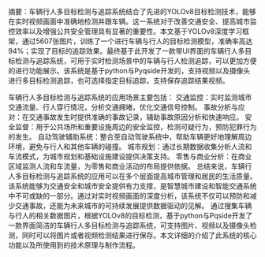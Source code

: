 摘要：车辆行人多目标检测与追踪系统结合了先进的YOLOv8目标检测技术，能够在实时视频画面中准确地检测并跟车辆。这一系统对于改善交通安全、提高城市监控效率以及增强公共安全管理具有显著的重要性。本文基于YOLOv8深度学习框架，通过5607张图片，训练了一个进行车辆与行人的目标检测模型，准确率高达94%；实现了目标的追踪效果。最终基于此开发了一款带UI界面的车辆行人多目标检测与追踪系统，可用于实时检测场景中的车辆与行人检测追踪，可以更加方便的进行功能展示。该系统是基于python与Pyqside开发的，支持视频以及摄像头进行多目标检测追踪，也可选择指定目标追踪，支持保存追踪结果视频。

车辆行人多目标检测与追踪系统的应用场景主要包括：
交通监控：实时监测城市交通流量、行人穿行情况，分析交通拥堵，优化交通信号控制。
事故分析与应对：在交通事故发生时提供准确的事故记录，辅助事故原因分析和快速响应。
安全监督：用于公共场所和重要设施周边的安全监控，检测可疑行为，预防犯罪行为的发生。
自动驾驶辅助系统：整合至自动驾驶系统中，帮助车辆更好地理解周边环境，避免与行人和其他车辆的碰撞。
城市规划：通过长期数据收集分析人流和车流模式，为城市规划和基础设施建设提供决策支持。
零售与商业分析：在商业区域监测人流和车流量，为零售和商业活动的布局提供依据。 
总结来说，车辆行人多目标检测与追踪系统的应用可以在多个层面提高城市管理和居民的生活质量。该系统能够为交通安全和城市安全提供有力支撑，是智慧城市建设和智能交通系统中不可或缺的一部分。通过对实时视频画面的深度分析，该系统不仅可以预防和减少交通事故，还能为未来城市的可持续发展提供数据驱动的见解。
通过搜集车辆与行人的相关数据图片，根据YOLOv8的目标检测，基于python与Pqside开发了一款界面简洁的车辆行人多目标检测与追踪系统，可支持图片、视频以及摄像头检测，同时可以将图片或者视频检测结果进行保存。本文详细的介绍了此系统的核心功能以及所使用到的技术原理与制作流程。

